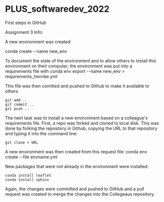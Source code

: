# PLUS_softwaredev_2022
First steps in GitHub

Assignment 3 Info:

A new environment was created: 
   
   conda create --name new_env
    
To document the state of the environment and to allow others to install this environment on their computer, the environment was put into a requirements file with 
    conda env export --name new_env > requirements_henrike.yml

This file was then comitted and pushed to Github to make it available to others
   
    git add .. 
    git commit ..
    git push ..
 
The next task was to install a new environment based on a colleague's requirements file. 
First, a repo was forked and cloned to local disk. This was done by forking the repository in Github, copying the URL to that repository and typing it into the command line:
    
    git clone + URL
    
A new environment was then created from this request file:
    conda env create --file envname.yml
    
New packages that were not already in the environment were installed:
    
    conda install leaflet
    conda install sphinx
 
 Again, the changes were committed and pushed to GitHub and a pull request was created to merge the changes into the Collegeaus repository. 
    
